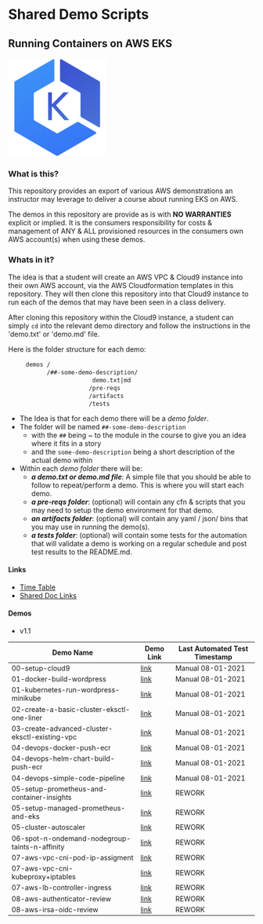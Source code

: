 # Shared Demo Scripts
## Running Containers on AWS EKS

![EKS logo](doc/images/amazon-eks.png)

### What is this?

This repository provides an export of various AWS demonstrations an instructor may leverage to deliver a course about running EKS on AWS.

The demos in this repository are provide as is with **NO WARRANTIES** explicit or implied.  It is the consumers responsibility for costs & management of ANY & ALL provisioned resources in the consumers own AWS account(s) when using these demos.


### Whats in it?

The idea is that a student will create an AWS VPC & Cloud9 instance into their own AWS account, via the AWS Cloudformation templates in this repository.  They will then clone this repository into that Cloud9 instance to run each of the demos that may have been seen in a class delivery.

After cloning this repository within the Cloud9 instance, a student can simply `cd` into the relevant demo directory and follow the instructions in the 'demo.txt' or 'demo.md' file.

Here is the folder structure for each demo:

```
     demos /
           /##-some-demo-description/
                        demo.txt|md
                       /pre-reqs
                       /artifacts
                       /tests
```

- The Idea is that for each demo there will be a _demo folder_.
- The folder will be named `##-some-demo-description`
  - with the `##` being ~ to the module in the course to give you an idea where it fits in a story
  - and the `some-demo-description` being a short description of the actual demo within
- Within each _demo folder_ there will be:
  - _**a demo.txt or demo.md file**_: A simple file that you should be able to follow to repeat/perform a demo.  This is where you will start each demo.
  - _**a pre-reqs folder**_:  (optional) will contain any cfn & scripts that you may need to setup the demo environment for that demo.
  - _**an artifacts folder**_: (optional) will contain any yaml / json/ bins that you may use in running the demo(s).           
  - _**a tests folder**_: (optional) will contain some tests for the automation that will validate a demo is working on a regular schedule and post test results to the README.md.

#### Links

- [Time Table](doc/images/timetable.png)
- [Shared Doc Links](doc/Links.md)

#### Demos
- v1.1

Demo Name     | Demo Link     | Last Automated Test Timestamp
--- | ---| ---
00-setup-cloud9     | [link](demos/00-setup-cloud9/demo.md)   | Manual 08-01-2021
01-docker-build-wordpress     | [link](demos/01-docker-build-wordpress/demo.md)   | Manual 08-01-2021
01-kubernetes-run-wordpress-minikube     | [link](demos/01-kubernetes-run-wordpress-minikube/demo.md)   | Manual 08-01-2021
02-create-a-basic-cluster-eksctl-one-liner     | [link](demos/02-create-a-basic-cluster-eksctl-one-liner/demo.md)   | Manual 08-01-2021
03-create-advanced-cluster-eksctl-existing-vpc     | [link](demos/03-create-advanced-cluster-eksctl-existing-vpc/demo.md)   | Manual 08-01-2021
04-devops-docker-push-ecr     | [link](demos/04-devops-docker-push-ecr/demo.md)   | Manual 08-01-2021
04-devops-helm-chart-build-push-ecr     | [link](demos/04-devops-helm-chart-build-push-ecr/demo.md)   | Manual 08-01-2021
04-devops-simple-code-pipeline     | [link](demos/04-devops-simple-code-pipeline/demo.md)   | Manual 08-01-2021
05-setup-prometheus-and-container-insights     | [link](demos/05-setup-prometheus-and-container-insights/demo.md)   | REWORK  
05-setup-managed-prometheus-and-eks     | [link](demos/05-setup-managed-prometheus-and-eks/demo.md)   | REWORK  
05-cluster-autoscaler     | [link](demos/05-cluster-autoscaler/demo.md)   | REWORK
06-spot-n-ondemand-nodegroup-taints-n-affinity | [link](demos/06-spot-n-ondemand-nodegroup-taints-n-affinity/demo.md)   | REWORK
07-aws-vpc-cni-pod-ip-assigment | [link](demos/07-aws-vpc-cni-pod-ip-assigment/demo.md)   | REWORK
07-aws-vpc-cni-kubeproxy+iptables | [link](demos/07-aws-vpc-cni-kubeproxy+iptables/demo.md)   | REWORK
07-aws-lb-controller-ingress | [link](demos/07-aws-lb-controller-ingress/demo.md)   | REWORK
08-aws-authenticator-review | [link](demos/08-aws-authenticator-review/demo.md)   | REWORK
08-aws-irsa-oidc-review | [link](demos/08-aws-irsa-oidc-review/demo.md)   | REWORK
